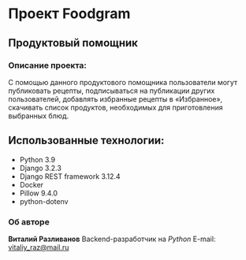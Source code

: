 #  Проект Foodgram

## Продуктовый помощник

### Описание проекта:
С помощью данного продуктового помощника пользователи могут публиковать рецепты, подписываться на публикации других пользователей, добавлять избранные рецепты в «Избранное», скачивать список продуктов, необходимых для приготовления выбранных блюд.

## Использованные технологии:

- Python 3.9
- Django 3.2.3
- Django REST framework 3.12.4
- Docker
- Pillow 9.4.0
- python-dotenv

### Об авторе

**Виталий Разливанов**
Backend-разработчик на *Python*
E-mail: vitaliy_raz@mail.ru